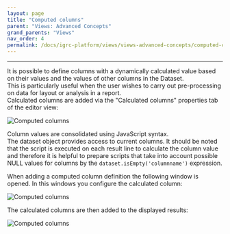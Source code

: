 ```yaml
---
layout: page
title: "Computed columns"
parent: "Views: Advanced Concepts"
grand_parents: "Views"
nav_order: 4
permalink: /docs/igrc-platform/views/views-advanced-concepts/computed-columns/
---
```

---

It is possible to define columns with a dynamically calculated value based on their values and the values of other columns in the Dataset.    
This is particularly useful when the user wishes to carry out pre-processing on data for layout or analysis in a report.     
Calculated columns are added via the "Calculated columns" properties tab of the editor view:   

![Computed columns]({{site.baseurl}}/docs/igrc-platform/views/advanced-concepts/images/computed_columns-1.png "Computed columns")        

Column values are consolidated using JavaScript syntax.     
The dataset object provides access to current columns. It should be noted that the script is executed on each result line to calculate the column value and therefore it is helpful to prepare scripts that take into account possible NULL values for columns by the `dataset.isEmpty('columnname')` expression.     

When adding a computed column definition the following window is opened. In this windows you configure the calculated column:      

![Computed columns]({{site.baseurl}}/docs/igrc-platform/views/advanced-concepts/images/computed_columns-2.png "Computed columns")        

The calculated columns are then added to the displayed results:     

![Computed columns]({{site.baseurl}}/docs/igrc-platform/views/advanced-concepts/images/computed_columns-3.png "Computed columns")        
